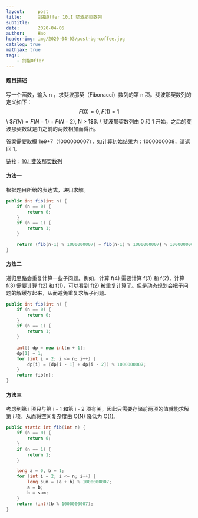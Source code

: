 ```yaml
---
layout:     post
title:      剑指Offer 10.I 斐波那契数列
subtitle:   
date:       2020-04-06
author:     Hao
header-img: img/2020-04-03/post-bg-coffee.jpg
catalog: true
mathjax: true
tags:
    - 剑指Offer
---
```


#### 题目描述

写一个函数，输入 n ，求斐波那契（Fibonacci）数列的第 n 项。斐波那契数列的定义如下：
$$F(0) = 0, F(1) = 1$$ \\
$$F(N) = F(N - 1) + F(N - 2)$, N > 1$$. \\
斐波那契数列由 0 和 1 开始，之后的斐波那契数就是由之前的两数相加而得出。

答案需要取模 1e9+7（1000000007），如计算初始结果为：1000000008，请返回 1。

链接：[10.I 斐波那契数列](https://leetcode-cn.com/problems/fei-bo-na-qi-shu-lie-lcof)

#### 方法一

根据题目所给的表达式，递归求解。

```java
public int fib(int n) {
    if (n == 0) {
        return 0;
    }
    if (n == 1) {
        return 1;
    }

    return (fib(n-1) % 1000000007) + fib(n-1) % 1000000007) % 1000000007;
}
```

#### 方法二

递归思路会重复计算一些子问题。例如，计算 f(4) 需要计算 f(3) 和 f(2)，计算 f(3) 需要计算 f(2) 和 f(1)，可以看到 f(2) 被重复计算了。但是动态规划会把子问题的解缓存起来，从而避免重复求解子问题。

```java
public int fib(int n) {
    if (n == 0) {
        return 0;
    }
    if (n == 1) {
        return 1;
    }
    
    int[] dp = new int[n + 1];
    dp[1] = 1;
    for (int i = 2; i <= n; i++) {
        dp[i] = (dp[i - 1] + dp[i - 2]) % 1000000007;
    }
    return fib[n];
}
```

#### 方法三

考虑到第 i 项只与第 i - 1 和第 i - 2 项有关，因此只需要存储前两项的值就能求解第 i 项，从而将空间复杂度由 O(N) 降低为 O(1)。

```java
public static int fib(int n) {
    if (n == 0) {
        return 0;
    }
    if (n == 1) {
        return 1;
    }

    long a = 0, b = 1;
    for (int i = 2; i <= n; i++) {
        long sum = (a + b) % 1000000007;
        a = b;
        b = sum;
    }
    return (int)(b % 1000000007);
}
```